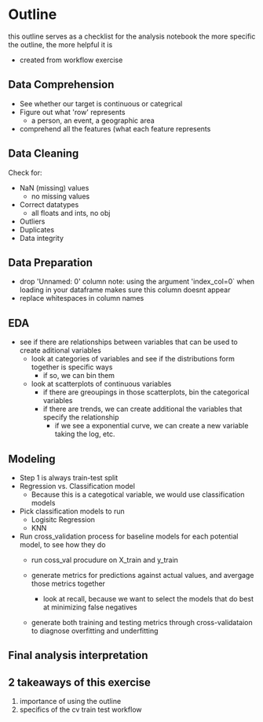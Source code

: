 # Outline
this outline serves as a checklist for the analysis notebook
the more specific the outline, the more helpful it is
- created from workflow exercise

## Data Comprehension
- See whether our target is continuous or categrical
- Figure out what 'row' represents
    - a person, an event, a geographic area
- comprehend all the features (what each feature represents

## Data Cleaning
Check for:
- NaN (missing) values
    - no missing values
- Correct datatypes
    - all floats and ints, no obj
- Outliers
- Duplicates
- Data integrity

## Data Preparation
- drop 'Unnamed: 0' column
    note: using the argument 'index_col=0` when loading in your dataframe makes sure this column doesnt appear
- replace whitespaces in column names

## EDA
- see if there are relationships between variables that can be used to create aditional variables
    - look at categories of variables and see if the distributions form together is specific ways
        - if so, we can bin them
    - look at scatterplots of continuous variables
        - if there are greoupings in those scatterplots, bin the categorical variables
        - if there are trends, we can create additional the variables that specify the relationship
            - if we see a exponential curve, we can create a new variable taking the log, etc.

## Modeling
- Step 1 is always train-test split
- Regression vs. Classification model
    - Because this is a categotical variable, we would use classification models
- Pick classification models to run
    - Logisitc Regression
    - KNN
- Run cross_validation process for baseline models for each potential model, to see how they do
    - run coss_val procudure on X_train and y_train
    - generate metrics for predictions against actual values, and avergage those metrics together
        - look at recall, because we want to select the models that do best at minimizing false negatives  
        
    - generate both training and testing metrics through cross-validataion to diagnose overfitting and underfitting

## Final analysis interpretation


## **2 takeaways of this exercise**
1. importance of using the outline
2. specifics of the cv train test workflow






